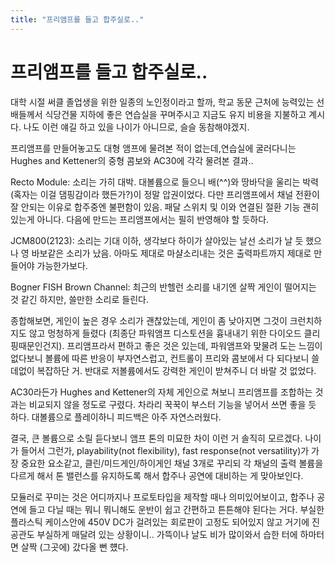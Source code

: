 ```yaml
---
title: "프리앰프를 들고 합주실로.."
---
```

# 프리앰프를 들고 합주실로..

대학 시절 써클 졸업생을 위한 일종의 노인정이라고 할까, 학교 동문 근처에 능력있는 선배들께서 식당건물 지하에 좋은 연습실을 꾸며주시고 지금도 유지 비용을 지불하고 계시다. 나도 이런 얘길 하고 있을 나이가 아니므로, 슬슬 동참해야겠지.

프리앰프를 만들어놓고도 대형 앰프에 물려본 적이 없는데,연습실에 굴러다니는 Hughes and Kettener의 중형 콤보와 AC30에 각각 물려본 결과..

Recto Module: 소리는 가히 대박. 대볼륨으로 들으니 배(^^)와 땅바닥을 울리는 박력 (혹자는 이걸 댐핑감이라 했든가?)이 정말 압권이었다. 다만 프리앰프에서 채널 전환이 잘 안되는 이유로 합주중엔 불편함이 있음. 패달 스위치 및 이와 연결된 절환 기능 괜히 있는게 아니다. 다음에 만드는 프리앰프에서는 필히 반영해야 할 듯하다.

JCM800(2123): 소리는 기대 이하, 생각보다 하이가 살아있는 날선 소리가 날 듯 했으나 영 바보같은 소리가 났음. 아마도 제대로 마샬소리내는 것은 출력파트까지 제대로 만들어야 가능한가보다.

Bogner FISH Brown Channel: 최근의 반헬런 소리를 내기엔 살짝 게인이 떨어지는 것 같긴 하지만, 쓸만한 소리로 들린다. 

종합해보면, 게인이 높은 경우 소리가 괜찮았는데, 게인이 좀 낮아지면 그것이 크런치하지도 않고 멍청하게 들렸다 (최종단 파워앰프 디스토션을 흉내내기 위한 다이오드 클리핑때문인건지). 프리앰프라서 편하고 좋은 것은 있는데, 파워앰프와 맞물려 도는 느낌이 없다보니 볼륨에 따른 반응이 부자연스럽고, 컨트롤이 프리와 콤보에서 다 되다보니 쓸데없이 복잡하단 거. 반대로 저볼륨에서도 강력한 게인이 받쳐주니 더 바랄 것 없었다. 

AC30라든가 Hughes and Kettener의 자체 게인으로 쳐보니 프리앰프를 조합하는 것과는 비교되지 않을 정도로 구렸다. 차라리 꾹꾹이 부스터 기능을 넣어서 쓰면 좋을 듯 하다. 대볼륨으로 플레이하니 피드백은 아주 자연스러웠다.

 결국, 큰 볼륨으로 소릴 듣다보니 앰프 톤의 미묘한 차이 이런 거 솔직히 모르겠다. 나이가 들어서 그런가, playability(not flexibility), fast response(not versatility)가 가장 중요한 요소같고, 클린/미드게인/하이게인 채널 3개로 꾸리되 각 채널의 출력 볼륨을 다르게 해서 톤 밸런스를 유지하도록 해서 합주나 공연에 대비하는 게 맞아보인다. 

모듈러로 꾸미는 것은 어디까지나 프로토타입을 제작할 때나 의미있어보이고, 합주나 공연에 들고 다닐 때는 뭐니 뭐니해도 운반이 쉽고 간편하고 튼튼해야 된다는 거다. 부실한 플라스틱 케이스안에 450V DC가 걸려있는 회로판이 고정도 되어있지 않고 거기에 진공관도 부실하게 매달려 있는 상황이니.. 가뜩이나 날도 비가 많이와서 습한 터에 하마터면 살짝 (그곳에) 갔다올 뻔 헀다. 

 

